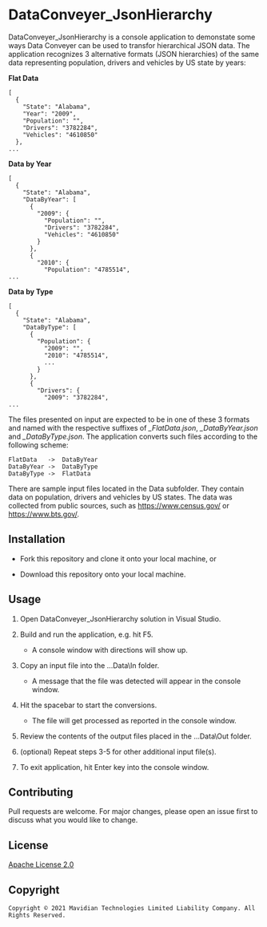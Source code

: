 # DataConveyer_JsonHierarchy

DataConveyer_JsonHierarchy is a console application to demonstate some ways Data Conveyer can be used to
transfor hierarchical JSON data. The application recognizes 3 alternative formats (JSON hierarchies) of the same data
representing population, drivers and vehicles by US state by years:

**Flat Data**
```
[
  {
    "State": "Alabama",
    "Year": "2009",
    "Population": "",
    "Drivers": "3782284",
    "Vehicles": "4610850"
  },
...
```

**Data by Year**
```
[
  {
    "State": "Alabama",
    "DataByYear": [
      {
        "2009": {
          "Population": "",
          "Drivers": "3782284",
          "Vehicles": "4610850"
        }
      },
      {
        "2010": {
          "Population": "4785514",
...
```

**Data by Type**
```
[
  {
    "State": "Alabama",
    "DataByType": [
      {
        "Population": {
          "2009": "",
          "2010": "4785514",
          ...
        }
      },
      {
        "Drivers": {
          "2009": "3782284",
...
```

The files presented on input are expected to be in one of these 3 formats and named with the respective suffixes of
*_FlatData.json*, *_DataByYear.json* and *_DataByType.json*. The application converts such files according to the following scheme:
   
    FlatData   ->  DataByYear
    DataByYear ->  DataByType
    DataByType ->  FlatData

There are sample input files located in the Data subfolder. They contain data on population, drivers and vehicles by US states.
The data was collected from public sources, such as https://www.census.gov/ or https://www.bts.gov/.

## Installation

* Fork this repository and clone it onto your local machine, or

* Download this repository onto your local machine.

## Usage

1. Open DataConveyer_JsonHierarchy solution in Visual Studio.

2. Build and run the application, e.g. hit F5.

    - A console window with directions will show up.

3. Copy an input file into the ...Data\In folder.

    - A message that the file was detected will appear in the console window.

4. Hit the spacebar to start the conversions.

    - The file will get processed as reported in the console window.

5. Review the contents of the output files placed in the ...Data\Out folder.

6. (optional) Repeat steps 3-5 for other additional input file(s).

7. To exit application, hit Enter key into the console window.


## Contributing

Pull requests are welcome. For major changes, please open an issue first to discuss what you would like to change.

## License

[Apache License 2.0](https://choosealicense.com/licenses/apache-2.0/)

## Copyright

```
Copyright © 2021 Mavidian Technologies Limited Liability Company. All Rights Reserved.
```
